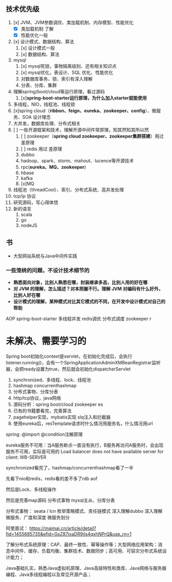 ## 技术优先级
1. [x] JVM、JVM参数调优、类加载机制、内存模型、性能优化
    - [x] 类加载机制 了解
    - [x] 性能优化一般
2. [x] 设计模式、数据结构、算法
    1. [x] 设计模式一般
    2. [x] 数据结构、算法
3. mysql
    1. [x] mysql死锁，事物隔离级别、还有相关知识点
    2. [x] mysql优化，表设计、SQL 优化、性能优化
    3. 对数据库事务、锁、索引有深入理解
    4. 分表、分库、集群
4. 理解spring/boot/cloud等运行原理，看过源码
    1. [x]**spring-boot-starter运行原理，为什么加入starter就能使用**
5. 多线程，NIO，线程池、线程锁
6. [x]spring cloud（**ribbon、feign、eureka、zookeeper、config**）、微服务、SOA 设计理念
7. 大并发，数据库处理、分布式相关
8. [ ] 一些开源框架和技术，理解开源中间件常原理，知其然知其所以然
    1. [ ] zookeeper（**spring cloud zookeeper、zookeeper集群搭建**）用过 差原理
    2. [ ] redis 用过 差原理
    3. dubbo
    4. hadoop、spark、storm、mahout、lucence等开源技术
    5. rpc(**eureka、MQ、zookeeper**)
    6. hbase
    7. kafka
    8. [x]MQ
9. 线程池（threadCool）、索引、分布式系统、高并发处理
10. tcp/ip 协议
11. 研究源码，写心得体悟
12. 新的语言
    1. scala
    2. go
    3. nodeJS

## 书
- 大型网站系统与Java中间件实践

### 一些笼统的问题，不设计技术细节的
- **熟悉面向对象，比别人熟悉在哪，封装继承多态，比别人用的好在哪**
- **对 JVM 的理解，怎么描述？对本照搬不行。理解 JVM 对编码有什么好外，比别人好在哪**
- **设计模式的理解，某种模式对比其它模式的不同，在开发中设计模式对自己的帮助**

AOP spring-boot-starter 多线程并发 redis调优 分布式调度 zookeeper
r

# 未解决、需要学习的

Spring boot初始化context是servlet，在初始化完成后，会执行listener.running()，会有一个SpringApplicationAdminXMBeanRegistrar监听器，会把ready设置为true，然后就会初始化dispatcherServlet

1. synchronized、多线程、lock、线程池
2. hashmap concurrenthashmap
3. 分布式事物、分库分表
4. http/tcp协议，java网络
5. 源码分析：spring boot/cloud zookeeper es
6. 已有的书籍要看完，完善算法
7. pagehelper实现，mybatis实现 slq注入和拦截器
8. 使用eureka后，resTemplate请求时什么情况用服务名，什么情况用url

spring: @import @condition注解原理

eureka服务不可用：当A服务断点一直没有执行，B服务再访问A服务时，会出现服务不可用，实际是可用的
 Load balancer does not have available server for client: WB-SERVER


synchronized看完了，hashmap/concurrenthashmap看了一半

先看下nio和redis，redis看的差不多了rdb aof

然后是Lock、多线程操作

然后是完善map源码 分布式事物 mysql主从、分库分表

分布式事物： seata / lcn
枚举策略模式、责任链模式
深入理解dubbo
深入理解微服务、广度和深度
微服务划分

阿里面试：
https://maimai.cn/article/detail?fid=1455685735&efid=GsZ87ixaDR9iIs4qxhNPrQ&use_rn=1

了解分布式系统原理：CAP、最终一致性、幂等操作等；大型网络应用架构：消息中间件、缓存、负载均衡、集群技术、数据同步；高可用、可容灾分布式系统设计能力；

Java基础扎实，熟悉Java虚拟机原理、Java高级特性和类库、Java网络与服务器编程、Java多线程编程以及常见开源产品；
